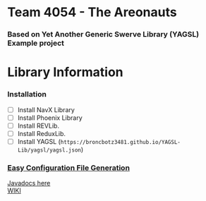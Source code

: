 # Team 4054 - The Areonauts 
### Based on Yet Another Generic Swerve Library (YAGSL) Example project

# Library Information
### Installation
- [ ] Install NavX Library
- [ ] Install Phoenix Library
- [ ] Install REVLib.
- [ ] Install ReduxLib.
- [ ] Install YAGSL (`https://broncbotz3481.github.io/YAGSL-Lib/yagsl/yagsl.json`)  

### [Easy Configuration File Generation](https://broncbotz3481.github.io/YAGSL-Example/)


[Javadocs here](https://broncbotz3481.github.io/YAGSL/)  
[WIKI](https://github.com/BroncBotz3481/YAGSL/wiki)  
